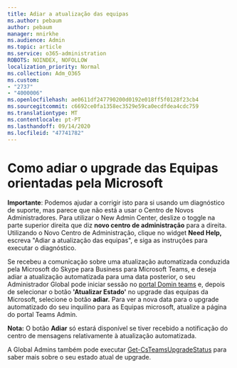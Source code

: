 ```yaml
---
title: Adiar a atualização das equipas
ms.author: pebaum
author: pebaum
manager: mnirkhe
ms.audience: Admin
ms.topic: article
ms.service: o365-administration
ROBOTS: NOINDEX, NOFOLLOW
localization_priority: Normal
ms.collection: Adm_O365
ms.custom:
- "2737"
- "4000006"
ms.openlocfilehash: ae0611df247790200d0192e018ff5f0128f23cb4
ms.sourcegitcommit: c6692ce0fa1358ec3529e59ca0ecdfdea4cdc759
ms.translationtype: MT
ms.contentlocale: pt-PT
ms.lasthandoff: 09/14/2020
ms.locfileid: "47741782"
---
```

# <a name="how-to-postpone-the-microsoft-driven-teams-upgrade"></a>Como adiar o upgrade das Equipas orientadas pela Microsoft

**Importante**: Podemos ajudar a corrigir isto para si usando um diagnóstico de suporte, mas parece que não está a usar o Centro de Novos Administradores. Para utilizar o New Admin Center, deslize o toggle na parte superior direita que diz **novo centro de administração** para a direita. Utilizando o Novo Centro de Administração, clique no widget **Need Help,** escreva "Adiar a atualização das equipas", e siga as instruções para executar o diagnóstico.

Se recebeu a comunicação sobre uma atualização automatizada conduzida pela Microsoft do Skype para Business para Microsoft Teams, e deseja adiar a atualização automatizada para uma data posterior, o seu Administrador Global pode iniciar sessão no [portal Domin teams](https://admin.teams.microsoft.com/dashboard) e, depois de selecionar o botão **'Atualizar Estado'** no upgrade das equipas da Microsoft, selecione o botão **adiar.** Para ver a nova data para o upgrade automatizado do seu inquilino para as Equipas microsoft, atualize a página do portal Teams Admin.

**Nota:** O botão **Adiar** só estará disponível se tiver recebido a notificação do centro de mensagens relativamente à atualização automatizada. 

A Global Admins também pode executar [Get-CsTeamsUpgradeStatus](https://docs.microsoft.com/powershell/module/skype/get-csteamsupgradestatus?view=skype-ps) para saber mais sobre o seu estado atual de upgrade.

